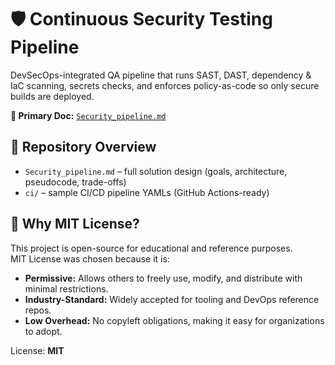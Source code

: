 # 🛡️ Continuous Security Testing Pipeline

DevSecOps-integrated QA pipeline that runs SAST, DAST, dependency & IaC scanning, secrets checks, and enforces policy-as-code so only secure builds are deployed.

**📄 Primary Doc:** [`Security_pipeline.md`](./Security_pipeline.md)

## 📂 Repository Overview
- `Security_pipeline.md` – full solution design (goals, architecture, pseudocode, trade-offs)
- `ci/` – sample CI/CD pipeline YAMLs (GitHub Actions-ready)

## 📜 Why MIT License?
This project is open-source for educational and reference purposes.  
MIT License was chosen because it is:
- **Permissive:** Allows others to freely use, modify, and distribute with minimal restrictions.
- **Industry-Standard:** Widely accepted for tooling and DevOps reference repos.
- **Low Overhead:** No copyleft obligations, making it easy for organizations to adopt.

License: **MIT**
